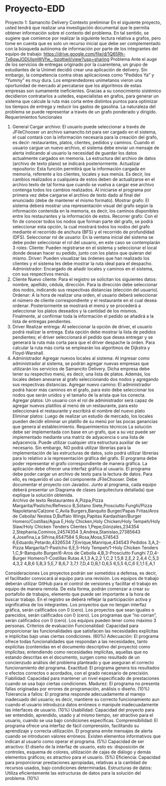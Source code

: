 # Proyecto-EDD

Proyecto 1: Samancito Delivery
Contexto preliminar
En el siguiente proyecto, usted tendrá que realizar una investigación documental que le permita obtener información sobre el contexto del problema. En tal sentido, se sugiere que comience por realizar la siguiente lectura relativa a grafos, pero tome en cuenta que es solo un recurso inicial que debe ser complementado con la búsqueda autónoma de información por parte de los integrantes del equipo de trabajo:
https://drive.google.com/file/d/1Q65Rh-Tx6qwJODUlsmWVfw_-bzqttwiI/view?usp=sharing
Problema
    Ante el auge de los servicios de entregas originado por la cuarentena, un grupo de estudiantes de la Unimet decidió crear una aplicación de delivery. Sin embargo, la competencia contra otras aplicaciones como “Pedidos Ya” y “Yummy” es muy dura.
Los emprendedores unimetanos vieron una oportunidad de mercado al percatarse que los algoritmos de estas empresas son sumamente ineficientes. Gracias a su conocimiento sistémico decidieron contratarlos a ustedes, especialistas en grafos, para generar un sistema que calcule la ruta más corta entre distintos puntos para optimizar los tiempos de entrega y reducir los gastos de gasolina. La naturaleza del problema se puede representar a través de un grafo ponderado y dirigido.
Requerimientos funcionales
1.  General
Cargar archivo: El usuario puede seleccionar a través de JFileChooser un archivo samancito.txt para ser cargado en el sistema, el cual contará con la información necesaria para la creación del grafo,  es decir: restaurantes, platos, clientes, pedidos y caminos. Cuando el usuario cargue un nuevo archivo, el sistema debe enviar un mensaje de alerta indicando al usuario la necesidad de guardar los datos actualmente cargados en memoria. La estructura del archivo de datos (archivo de texto plano) se indicará posteriormente.
Actualizar repositorio:  Esta función permitirá que la información cargada en memoria, referente a los clientes, locales y sus menús. Es decir, los cambios realizados a cualquiera de estos deben de actualizarse en el archivo texto de tal forma que cuando se vuelva a cargar ese archivo contenga  todos los cambios realizados. Al iniciarse el programa por primera vez debe cargarse el archivo de texto dado al final del enunciado (debe de mantener el mismo formato).
Mostrar grafo: El sistema deberá mostrar una representación visual del grafo según la información contenida en la memoria, es decir, los caminos disponibles entre los restaurantes y la información de estos.
Recorrer grafo: Con el fin de conocer todos los nodos que forman parte del grafo, se podrá seleccionar esta opción, la cual mostrará todos los nodos del grafo mediante el recorrido de anchura (BFS) y el recorrido de profundidad (DFS).
Seleccionar rol de usuario: En la ventana inicial del sistema se debe poder seleccionar el rol del usuario, en este caso se contemplarán 3 roles: 
Cliente: Pueden registrarse en el sistema y seleccionar el local donde desean hacer su pedido, junto con los platos que quieran del mismo. 
Driver: Pueden visualizar las órdenes que han realizado los clientes y el sistema les debe mostrar la ruta ideal para el despacho.  
Administrador: Encargado de añadir locales y caminos en el sistema, con sus  respectivos menús. 
2.  Cliente
Nuevo cliente:  Para el registro se solicitan los siguientes datos: nombre, apellido, cédula, dirección. Para la dirección debe seleccionar dos nodos, indicando sus respectivas distancias (elección del usuario). 
Ordenar: A la hora de realizar una orden, el usuario deberá seleccionar el número de cliente correspondiente y el restaurante en el cual desea ordenar. Posteriormente se mostrará el menú y se procederá a seleccionar los platos deseados y la cantidad de los mismos. Finalmente, al confirmar toda la información el pedido se añadirá a la lista de entregas pendientes.
3.  Driver
Realizar entrega: Al seleccionar la opción de driver, el usuario podrá realizar la entrega. Esta opción debe mostrar la lista de pedidos pendientes; el driver seleccionará el pedido que desea entregar y se generará la ruta más corta para que el driver despache la orden. Para calcular la ruta más corta se emplearán los algoritmos de Dijkstra y Floyd-Warshall.
4.  Administrador
Agregar nuevos locales al sistema: Al ingresar como administrador al sistema, se podrán agregar nuevas empresas que utilizarán los servicios de Samancito Delivery. Dicha empresa debe tener su respectivo menú, es decir, una lista de platos. Además, los locales deben anexarse al grafo seleccionando dos nodos y agregando sus respectivas distancias.
Agregar nuevo camino: El administrador podrá hacer más caminos en el grafo, para esto debe seleccionar los nodos que serán unidos y el tamaño de la arista que los conecta.
Agregar platos: Un usuario con el rol de administrador será capaz de agregar nuevos platillos al menú de un restaurante, para esto seleccionará el restaurante y escribirá el nombre del nuevo plato
Eliminar platos: Luego de realizar un estudio de mercado, los locales pueden decidir eliminar un platillo de su menú por las pocas ganancias que genera al establecimiento.
Requerimientos técnicos
La solución debe ser implementada con base en un grafo, que a su vez puede ser implementado mediante una matriz de adyacencia o una lista de adyacencia.
Puede utilizar cualquier otra estructura auxiliar de ser necesario. Sin embargo, NO podrá utilizar librerías para la implementación de las estructuras de datos, solo podrá utilizar librerías para lo relativo a la representación gráfica del grafo.
El programa debe poder representar el grafo correspondiente de manera gráfica. 
La aplicación debe ofrecer una interfaz gráfica al usuario.
El programa debe poder cargar un archivo de texto para la lectura de datos. Para ello, es requerido el uso del componente JFileChooser.
Debe documentar el proyecto con Javadoc.
Junto al programa, cada equipo deberá presentar un Diagrama de clases (arquitectura detallada) que explique la solución obtenida.  
Archivo de texto
Restaurantes
A,Pizpa,Pizza Margarita/Pasticho/Refresco
B,Sótano Siete,Prosciutto Funghi/Pizza Napoletana/Calzone
C,Avila Burgers,Banquito Burger/Papas Fritas/Aros de Cebolla/ Nestea
D,Buffalo Wings,Papitas Kardashian/Burger Homero/Costillas/Agua
E,Holy Chicken,Holy Chicken/Holy Tempeh/Holy Slaw/Holy Chicken Tenders
Clientes
1,Pepe,Gónzales,234354
2,Stephania,Cominos,24574354
3,Andrea,Stanislao,27385643
4,Josefina,La Sifrina,6547584
5,Rosa,Mosa,574543
6,Eduardo,Petardo,4326534
7,Enrique,Manrique,434543
Pedidos
3,A,2-Pizza Margarita/1-Pasticho
6,E,5-Holy Tempeh/1-Holy Chicken Tenders
1,C,9-Banquito Burger/6-Aros de Cebolla
4,B,3-Prosciutto Funghi
7,D,4-Burger Homero/1-Costillas
Rutas
A,1,3
A,2,2
1,C,2
1,5,8
2,E,2
2,4,4
C,5,3
4,3,2
4,B,6
5,B,3
5,E,7
B,6,7
3,7,1
7,D,4
D,B,1
D,6,5
6,5,5
6,C,6
E,1,1
E,A,1

Consideraciones
Los proyectos podrán ser sometidos a defensa, es decir, el facilitador convocará al equipo para una revisión.
Los equipos de trabajo deberán utilizar GitHub para el control de versiones y facilitar el trabajo en equipo de manera remota. De esta forma, podrán comenzar a crear su portafolio de trabajos, elemento que puede ser importante a la hora de buscar trabajo. En el registro se deberá reflejar la participación activa y significativa de los integrantes.
Los proyectos que no tengan interfaz gráfica, serán calificados con 0 (cero).
Los proyectos que sean iguales o parecidos, serán calificados con 0 (cero).
Los programas que “no corran”, serán calificados con 0 (cero).
Los equipos pueden tener como máximo 3 personas.
Criterios de evaluación
Funcionalidad: Capacidad para proporcionar las funcionalidades que satisfacen las necesidades explícitas e implícitas bajo unas ciertas condiciones. (60%)
Adecuación: El programa ofrece todas funcionalidades que respondan a las necesidades, tanto explícitas (contenidas en el documento descriptivo del proyecto) como implícitas; entendiendo como necesidades implícitas, aquellas que no estando descritas en el documento, surgen como resultado de un concienzudo análisis del problema planteado y que aseguran el correcto funcionamiento del programa.
Exactitud: El programa genera los resultados o efectos correctos o acordados, con el grado necesario de precisión.
Fiabilidad: Capacidad para mantener un nivel especificado de prestaciones cuando se usa bajo ciertas condiciones.
Madurez: El programa no presenta fallas originadas por errores de programación, análisis o diseño. (10%)
Tolerancia a fallos: El programa responde adecuadamente al manejo inadecuado del usuario; es decir, mantiene su correcto funcionamiento aun cuando el usuario introduzca datos erróneos o manipule inadecuadamente las interfaces de usuario. (10%)
Usabilidad: Capacidad del proyecto para ser entendido, aprendido, usado y al mismo tiempo, ser atractivo para el usuario, cuando se usa bajo condiciones específicas.
Comprensibilidad: El programa ofrece una interfaz de fácil comprensión, facilitando su aprendizaje y correcta utilización. El programa emite mensajes de alerta cuando se introducen valores erróneos. Existen elementos informativos que indican al usuario como operar el programa. (5%)
Capacidad de ser atractivo: El diseño de la interfaz de usuario, esto es: disposición de controles, esquema de colores, utilización de cajas de diálogo y demás elementos gráficos; es atractivo para el usuario. (5%)
Eficiencia: Capacidad para proporcionar prestaciones apropiadas, relativas a la cantidad de recursos usados, bajo condiciones determinadas.
Estructuras de datos: Utiliza eficientemente las estructuras de datos para la solución del problema. (10%)
